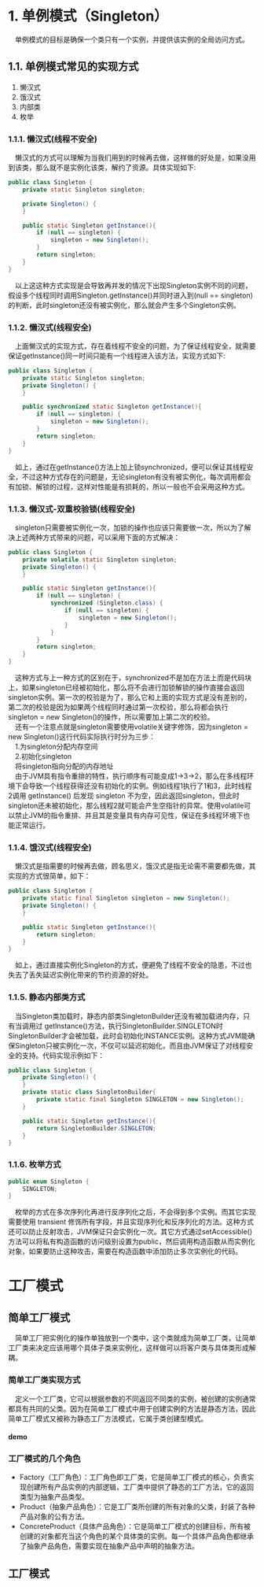 # 1. 单例模式（Singleton）
&emsp;单例模式的目标是确保一个类只有一个实例，并提供该实例的全局访问方式。

## 1.1. 单例模式常见的实现方式
1.  懒汉式
2.  饿汉式
3.  内部类
4.  枚举
### 1.1.1. 懒汉式(线程不安全)
&emsp;懒汉式的方式可以理解为当我们用到的时候再去做，这样做的好处是，如果没用到该类，那么就不是实例化该类，解约了资源。具体实现如下:

```java
public class Singleton {
    private static Singleton singleton;

    private Singleton() {
    }

    public static Singleton getInstance(){
        if (null == singleton) {
            singleton = new Singleton();
        }
        return singleton;
    }
}
```
&emsp;以上这这种方式实现是会导致再并发的情况下出现Singleton实例不同的问题，假设多个线程同时调用Singleton.getInstance()并同时进入到(null == singleton) 的判断，此时singleton还没有被实例化，那么就会产生多个Singleton实例。
### 1.1.2. 懒汉式(线程安全)
&emsp;上面懒汉式的实现方式，存在着线程不安全的问题，为了保证线程安全，就需要保证getInstance()同一时间只能有一个线程进入该方法，实现方式如下:
```java
public class Singleton {
    private static Singleton singleton;
    private Singleton() {
    }

    public synchronized static Singleton getInstance(){
        if (null == singleton) {
            singleton = new Singleton();
        }
        return singleton;
    }
}
```
&emsp;如上，通过在getInstance()方法上加上锁synchronized，便可以保证其线程安全，不过这种方式存在的问题是，无论singleton有没有被实例化，每次调用都会有加锁、解锁的过程，这样对性能是有损耗的，所以一般也不会采用这种方式。

### 1.1.3. 懒汉式-双重校验锁(线程安全)
&emsp;singleton只需要被实例化一次，加锁的操作也应该只需要做一次，所以为了解决上述两种方式带来的问题，可以采用下面的方式解决：
```java
public class Singleton {
    private volatile static Singleton singleton;
    private Singleton() {
    }

    public static Singleton getInstance(){
        if (null == singleton) {
            synchronized (Singleton.class) {
                if (null == singleton) {
                    singleton = new Singleton();
                }
            }
        }
        return singleton;
    }
}
```
&emsp;这种方式与上一种方式的区别在于，synchronized不是加在方法上而是代码块上，如果singleton已经被初始化，那么将不会进行加锁解锁的操作直接会返回singleton实例。第一次的校验是为了，那么它和上面的实现方式是没有差别的，第二次的校验是因为如果两个线程同时通过第一次校验，那么将都会执行singleton = new Singleton()的操作，所以需要加上第二次的校验。
<br>&emsp;还有一个注意点就是singleton需要使用volatile关键字修饰，因为singleton = new Singleton()这行代码实际执行时分为三步：
<br>&emsp;1.为singleton分配内存空间
<br>&emsp;2.初始化singleton
<br>&emsp;将singleton指向分配的内存地址
<br>&emsp;由于JVM具有指令重排的特性，执行顺序有可能变成1->3->2，那么在多线程环境下会导致一个线程获得还没有初始化的实例。例如线程1执行了1和3，此时线程2调用 getInstance() 后发现 singleton 不为空，因此返回singleton，但此时singleton还未被初始化，那么线程2就可能会产生空指针的异常。使用volatile可以禁止JVM的指令重排、并且其是变量具有内存可见性，保证在多线程环境下也能正常运行。


### 1.1.4. 饿汉式(线程安全)
&emsp;懒汉式是指需要的时候再去做，顾名思义，饿汉式是指无论需不需要都先做，其实现的方式很简单，如下：
```java
public class Singleton {
    private static final Singleton singleton = new Singleton();
    private Singleton() {
    }

    public static Singleton getInstance(){
        return singleton;
    }
}
```
&emsp;如上，通过直接实例化Singleton的方式，便避免了线程不安全的隐患，不过也失去了丢失延迟实例化带来的节约资源的好处。

### 1.1.5. 静态内部类方式
&emsp;当Singleton类加载时，静态内部类SingletonBuilder还没有被加载进内存，只有当调用过 getInstance()方法，执行SingletonBuilder.SINGLETON时SingletonBuilder才会被加载，此时会初始化INSTANCE实例。这种方式JVM能确保Singleton只被实例化一次，不仅可以延迟初始化，而且由JVM保证了对线程安全的支持。代码实现示例如下：
```java
public class Singleton {
    private Singleton() {
    }
    private static class SingletonBuilder{
        private static final Singleton SINGLETON = new Singleton();
    }

    public static Singleton getInstance(){
        return SingletonBuilder.SINGLETON;
    }
}

```

### 1.1.6. 枚举方式
```java
public enum Singleton {
    SINGLETON;
}
```
&emsp;枚举的方式在多次序列化再进行反序列化之后，不会得到多个实例。而其它实现需要使用 transient 修饰所有字段，并且实现序列化和反序列化的方法。这种方式还可以防止反射攻击，JVM保证只会实例化一次。其它方式通过setAccessible()方法可以将私有构造函数的访问级别设置为public，然后调用构造函数从而实例化对象，如果要防止这种攻击，需要在构造函数中添加防止多次实例化的代码。

# 工厂模式

## 简单工厂模式
&emsp;简单工厂把实例化的操作单独放到一个类中，这个类就成为简单工厂类，让简单工厂类来决定应该用哪个具体子类来实例化，这样做可以将客户类与具体类形成解耦。

### 简单工厂类实现方式
&emsp;定义一个工厂类，它可以根据参数的不同返回不同类的实例，被创建的实例通常都具有共同的父类。因为在简单工厂模式中用于创建实例的方法是静态方法，因此简单工厂模式又被称为静态工厂方法模式，它属于类创建型模式。

#### demo

### 工厂模式的几个角色
-   Factory（工厂角色）：工厂角色即工厂类，它是简单工厂模式的核心，负责实现创建所有产品实例的内部逻辑，工厂类中提供了静态的工厂方法，它的返回类型为抽象产品类型。
-   Product（抽象产品角色）：它是工厂类所创建的所有对象的父类，封装了各种产品对象的公有方法。
-   ConcreteProduct（具体产品角色）：它是简单工厂模式的创建目标，所有被创建的对象都充当这个角色的某个具体类的实例。每一个具体产品角色都继承了抽象产品角色，需要实现在抽象产品中声明的抽象方法。

## 工厂模式

